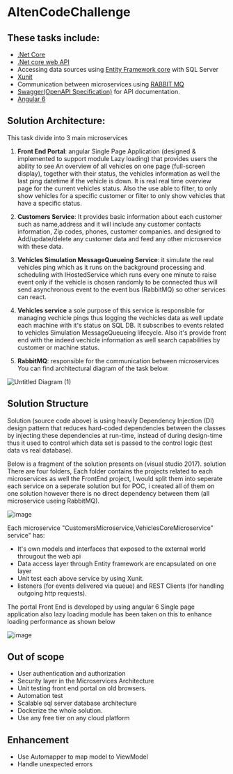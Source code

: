 # AltenCodeChallenge

## These tasks include:
- [.Net Core](https://docs.microsoft.com/en-us/dotnet/core/) 
- [.Net core web API](https://docs.microsoft.com/en-us/aspnet/core/web-api/?view=aspnetcore-2.2)
- Accessing data sources using [Entity Framework core](https://docs.microsoft.com/en-us/ef/core/get-started/netcore/) with SQL Server
- [Xunit](https://xunit.net/)
- Communication between microservices using [RABBIT MQ](https://www.rabbitmq.com/)
- [Swagger(OpenAPI Specification)](https://docs.microsoft.com/en-us/aspnet/core/tutorials/web-api-help-pages-using-swagger?view=aspnetcore-2.2) for API documentation.
- [Angular 6](https://angular.io/)

## Solution Architecture:
This task divide into 3 main microservices
1. **Front End Portal**: angular Single Page Application (designed & implemented to support module Lazy loading) that provides users the ability to see An overview of all vehicles on one page (full-screen display), together with their status, the vehicles information as well the last ping datetime if the vehicle is down. It is real real time overview page for the current vehicles status. Also the use able to filter, to only show vehicles for a specific customer or filter to only show vehicles that have a specific status.

2. **Customers Service**: It provides basic information about each customer such as name,address and it will include any customer contacts information, Zip codes, phones, customer companies. and designed to Add/update/delete any customer data and feed any other microservice with these data.   

3. **Vehicles Simulation MessageQueueing Service**: it simulate the real vehicles ping which as it runs on the background processing and scheduling with IHostedService which runs every one minute to raise event only if the vehicle is chosen randomly to be connected thus will send asynchronous event to the event bus (RabbitMQ) so other services can react.   

4. **Vehicles service** a sole purpose of this service is responsible for managing vechicle pings thus logging the vechicles data as well update each machine with it's status on SQL DB. It subscribes to events related to vehicles Simulation MessageQueueing lifecycle.
Also it's provide front end with the indeed vechicle information as well search capabilities by customer or machine status.

5. **RabbitMQ**: responsible for the communication between microservices
You can find architectural diagram of the task below.

![Untitled Diagram (1)](https://user-images.githubusercontent.com/30432856/57252593-c9625180-704c-11e9-8ae0-c1ac3cc7a605.png)

## Solution Structure
Solution (source code above) is using heavily Dependency Injection (DI) design pattern that reduces hard-coded dependencies between the classes by injecting these dependencies at run-time, instead of during design-time thus it used to control which data set is passed to the control logic (test data vs real database).

Below is a fragment of the solution presents on (visual studio 2017). solution  There are four folders, Each folder contains the projects related to each microservices as well the FrontEnd project, I would split them into seperate each service on a seperate solution but for POC, i created all of them on one solution however there is no direct dependency between them (all microservice useing RabbitMQ).  


![image](https://user-images.githubusercontent.com/30432856/57258133-c753bf00-705b-11e9-8808-2161c40cdde3.png)



Each microservice "CustomersMicroservice,VehiclesCoreMicroservice" service" has:  
- It's own models and interfaces that exposed to the external world througout the web api
- Data access layer through Entity framework are encapsulated on one layer
- Unit test each above service by using Xunit.
- listeners (for events delivered via queue) and REST Clients (for handling outgoing http requests).

The portal Front End is developed by using angular 6 Single page application also lazy loading module has been taken on this to enhance loading performance as shown below 

![image](https://user-images.githubusercontent.com/30432856/57258961-41854300-705e-11e9-9fd7-146862d5af7e.png)


## Out of scope
- User authentication and authorization
- Security layer in the Microservices Architecture
- Unit testing front end portal on old browsers.
- Automation test
- Scalable sql server database architecture
- Dockerize the whole solution.
- Use any free tier on any cloud platform 

## Enhancement
- Use Automapper to map model to ViewModel
- Handle unexpected errors
